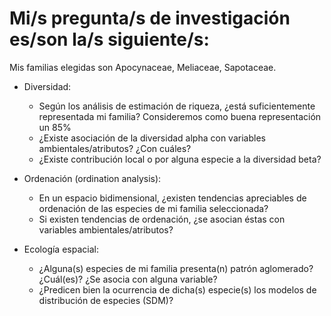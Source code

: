 # Mi/s pregunta/s de investigación es/son la/s siguiente/s:

Mis familias elegidas son Apocynaceae, Meliaceae, Sapotaceae.

* Diversidad:

    * Según los análisis de estimación de riqueza, ¿está suficientemente representada mi familia? Consideremos como buena representación un 85%
    * ¿Existe asociación de la diversidad alpha con variables ambientales/atributos? ¿Con cuáles?
    * ¿Existe contribución local o por alguna especie a la diversidad beta?

* Ordenación (ordination analysis):

    * En un espacio bidimensional, ¿existen tendencias apreciables de ordenación de las especies de mi familia seleccionada?
    * Si existen tendencias de ordenación, ¿se asocian éstas con variables ambientales/atributos?

* Ecología espacial:

    * ¿Alguna(s) especies de mi familia presenta(n) patrón aglomerado? ¿Cuál(es)? ¿Se asocia con alguna variable?
    * ¿Predicen bien la ocurrencia de dicha(s) especie(s) los modelos de distribución de especies (SDM)?
